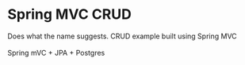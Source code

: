 # Spring MVC CRUD
Does what the name suggests. CRUD example built using Spring MVC <br/>
<br/>
Spring mVC + JPA + Postgres
